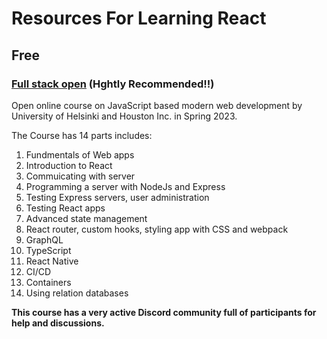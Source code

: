 # Resources For Learning React

## Free

### [Full stack open](https://fullstackopen.com/en/) (Hghtly Recommended!!)

Open online course on JavaScript based modern web development by University of Helsinki and Houston Inc. in Spring 2023. 

The Course has 14 parts includes:
1. Fundmentals of Web apps
2. Introduction to React
3. Commuicating with server
4. Programming a server with NodeJs and Express
5. Testing Express servers, user administration
6. Testing React apps
7. Advanced state management
8. React router, custom hooks, styling app with CSS and webpack
9. GraphQL
10. TypeScript
11. React Native
12. CI/CD
13. Containers
14. Using relation databases

**This course has a very active Discord community full of participants for help and discussions.**
